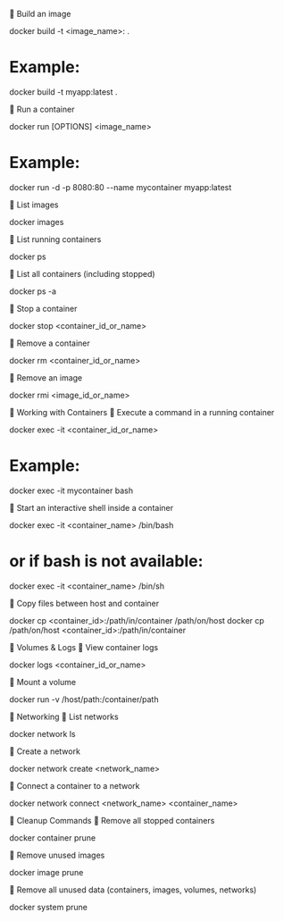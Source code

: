 🐳 Build an image

docker build -t <image_name>:<tag> .
# Example:
docker build -t myapp:latest .

🐳 Run a container

docker run [OPTIONS] <image_name>
# Example:
docker run -d -p 8080:80 --name mycontainer myapp:latest

🐳 List images

docker images

🐳 List running containers

docker ps

🐳 List all containers (including stopped)

docker ps -a

🐳 Stop a container

docker stop <container_id_or_name>

🐳 Remove a container

docker rm <container_id_or_name>

🐳 Remove an image

docker rmi <image_id_or_name>

🔹 Working with Containers
🐳 Execute a command in a running container

docker exec -it <container_id_or_name> <command>
# Example:
docker exec -it mycontainer bash

🐳 Start an interactive shell inside a container

docker exec -it <container_name> /bin/bash
# or if bash is not available:
docker exec -it <container_name> /bin/sh

🐳 Copy files between host and container

docker cp <container_id>:/path/in/container /path/on/host
docker cp /path/on/host <container_id>:/path/in/container

🔹 Volumes & Logs
🐳 View container logs

docker logs <container_id_or_name>

🐳 Mount a volume

docker run -v /host/path:/container/path <image>

🔹 Networking
🐳 List networks

docker network ls

🐳 Create a network

docker network create <network_name>

🐳 Connect a container to a network

docker network connect <network_name> <container_name>

🔹 Cleanup Commands
🐳 Remove all stopped containers

docker container prune

🐳 Remove unused images

docker image prune

🐳 Remove all unused data (containers, images, volumes, networks)

docker system prune

